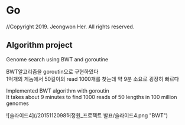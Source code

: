 # Go
//Copyright 2019.  Jeongwon Her.  All rights reserved.  

## Algorithm project
Genome search using BWT and goroutine

BWT알고리즘을 goroutin으로 구현하였다  
1억개의 게놈에서 50길이의 read 1000개를 찾는데 약 9분 소요로 굉장히 빠르다  

Implemented BWT algorithm with goroutin  
It takes about 9 minutes to find 1000 reads of 50 lengths in 100 million genomes

![슬라이드4](/2015112098허정원_프로젝트 발표/슬라이드4.png "BWT")
